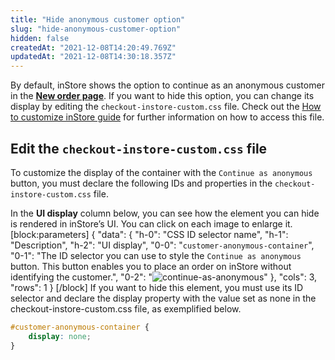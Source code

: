 ```yaml
---
title: "Hide anonymous customer option"
slug: "hide-anonymous-customer-option"
hidden: false
createdAt: "2021-12-08T14:20:49.769Z"
updatedAt: "2021-12-08T14:30:18.357Z"
---
```


By default, inStore shows the option to continue as an anonymous customer in the **[New order page](https://help.vtex.com/en/tracks/instore-using-the-app--4BYzQIwyOHvnmnCYQgLzdr/2l56Bc2V1Xjv93JddsdEMi)**. If you want to hide this option, you can change its display by editing the `checkout-instore-custom.css` file. Check out the [How to customize inStore guide](https://developers.vtex.com/vtex-rest-api/docs/how-to-customize-instore#css-customizations) for further information on how to access this file.

## Edit the `checkout-instore-custom.css` file

To customize the display of the container with the `Continue as anonymous` button, you must declare the following IDs and properties in the `checkout-instore-custom.css` file.

In the **UI display** column below, you can see how the element you can hide is rendered in inStore’s UI. You can click on each image to enlarge it.
[block:parameters]
{
"data": {
"h-0": "CSS ID selector name",
"h-1": "Description",
"h-2": "UI display",
"0-0": "`customer-anonymous-container`",
"0-1": "The ID selector you can use to style the `Continue as anonymous` button. This button enables you to place an order on inStore without identifying the customer.",
"0-2": "![continue-as-anonymous](https://cdn.jsdelivr.net/gh/vtexdocs/dev-portal-content@main/images/hide-anonymous-customer-option-0.png)"
},
"cols": 3,
"rows": 1
}
[/block]
If you want to hide this element, you must use its ID selector and declare the display property with the value set as none in the checkout-instore-custom.css file, as exemplified below.

```css
#customer-anonymous-container {
    display: none;
}
```
